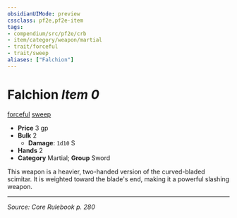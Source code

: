 ```yaml
---
obsidianUIMode: preview
cssclass: pf2e,pf2e-item
tags:
- compendium/src/pf2e/crb
- item/category/weapon/martial
- trait/forceful
- trait/sweep
aliases: ["Falchion"]
---
```

# Falchion *Item 0*  
[forceful](forceful.md "Forceful Weapon Trait")  [sweep](sweep.md "Sweep Weapon Trait")  

- **Price** 3 gp
- **Bulk** 2
  - **Damage**: `1d10` S
- **Hands** 2
- **Category** Martial; **Group** Sword 

This weapon is a heavier, two-handed version of the curved-bladed scimitar. It is weighted toward the blade's end, making it a powerful slashing weapon.


---
*Source: Core Rulebook p. 280*